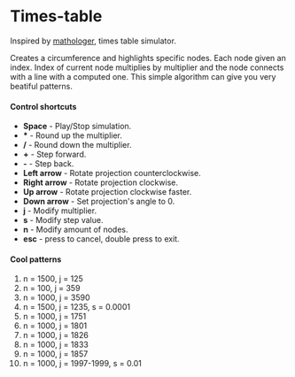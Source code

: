 # Times-table
Inspired by [mathologer](https://www.youtube.com/channel/UC1_uAIS3r8Vu6JjXWvastJg), times table simulator.

Creates a circumference and highlights specific nodes. Each node given an index. Index of current node multiplies by multiplier and the node connects with a line with a computed one. This simple algorithm can give you very beatiful patterns.

#### Control shortcuts
* **Space** - Play/Stop simulation.
* __*__ - Round up the multiplier.
* **/** - Round down the multiplier.
* **+** - Step forward.
* **-** - Step back.
* **Left arrow** - Rotate projection counterclockwise.
* **Right arrow** - Rotate projection clockwise.
* **Up arrow** - Rotate projection clockwise faster.
* **Down arrow** - Set projection's angle to 0.
* **j** - Modify multiplier.
* **s** - Modify step value.
* **n** - Modify amount of nodes.
* **esc** - press to cancel, double press to exit.

#### Cool patterns
1. n = 1500, j = 125
2. n = 100, j = 359
3. n = 1000, j = 3590
4. n = 1500, j = 1235, s = 0.0001
5. n = 1000, j = 1751
6. n = 1000, j = 1801
7. n = 1000, j = 1826
8. n = 1000, j = 1833
9. n = 1000, j = 1857
10. n = 1000, j = 1997-1999, s = 0.01
